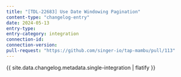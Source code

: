 ```yaml
---
title: "[TDL-22683] Use Date Windowing Pagination"
content-type: "changelog-entry"
date: 2024-05-13
entry-type: 
entry-category: integration
connection-id: 
connection-version: 
pull-request: "https://github.com/singer-io/tap-mambu/pull/113"
---
```

{{ site.data.changelog.metadata.single-integration | flatify }}